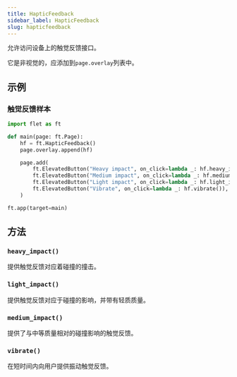 ```yaml
---
title: HapticFeedback
sidebar_label: HapticFeedback
slug: hapticfeedback
---
```


允许访问设备上的触觉反馈接口。

它是非视觉的，应添加到`page.overlay`列表中。

## 示例

### 触觉反馈样本

```python
import flet as ft

def main(page: ft.Page):
    hf = ft.HapticFeedback()
    page.overlay.append(hf)

    page.add(
        ft.ElevatedButton("Heavy impact", on_click=lambda _: hf.heavy_impact()),
        ft.ElevatedButton("Medium impact", on_click=lambda _: hf.medium_impact()),
        ft.ElevatedButton("Light impact", on_click=lambda _: hf.light_impact()),
        ft.ElevatedButton("Vibrate", on_click=lambda _: hf.vibrate()),
    )

ft.app(target=main)
``` 

## 方法

###  `heavy_impact()`

提供触觉反馈对应着碰撞的撞击。

###  `light_impact()`

提供触觉反馈对应于碰撞的影响，并带有轻质质量。

###  `medium_impact()`

提供了与中等质量相对的碰撞影响的触觉反馈。

###  `vibrate()`

在短时间内向用户提供振动触觉反馈。